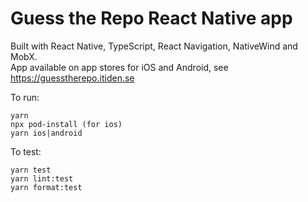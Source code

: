 # Guess the Repo React Native app

Built with React Native, TypeScript, React Navigation, NativeWind and MobX.  
App available on app stores for iOS and Android, see https://guesstherepo.itiden.se

To run:

```
yarn
npx pod-install (for ios)
yarn ios|android
```

To test:

```
yarn test
yarn lint:test
yarn format:test
```
